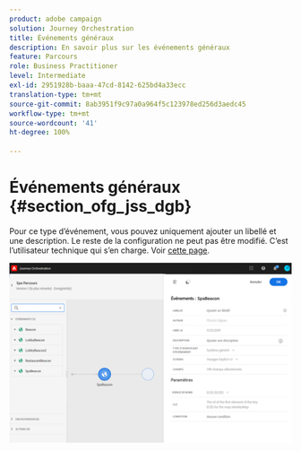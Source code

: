 ```yaml
---
product: adobe campaign
solution: Journey Orchestration
title: Événements généraux
description: En savoir plus sur les événements généraux
feature: Parcours
role: Business Practitioner
level: Intermediate
exl-id: 2951928b-baaa-47cd-8142-625bd4a33ecc
translation-type: tm+mt
source-git-commit: 8ab3951f9c97a0a964f5c123978ed256d3aedc45
workflow-type: tm+mt
source-wordcount: '41'
ht-degree: 100%

---
```


# Événements généraux {#section_ofg_jss_dgb}

Pour ce type d’événement, vous pouvez uniquement ajouter un libellé et une description. Le reste de la configuration ne peut pas être modifié. C’est l’utilisateur technique qui s’en charge. Voir [cette page](../event/about-events.md).

![](../assets/general-events.png)
